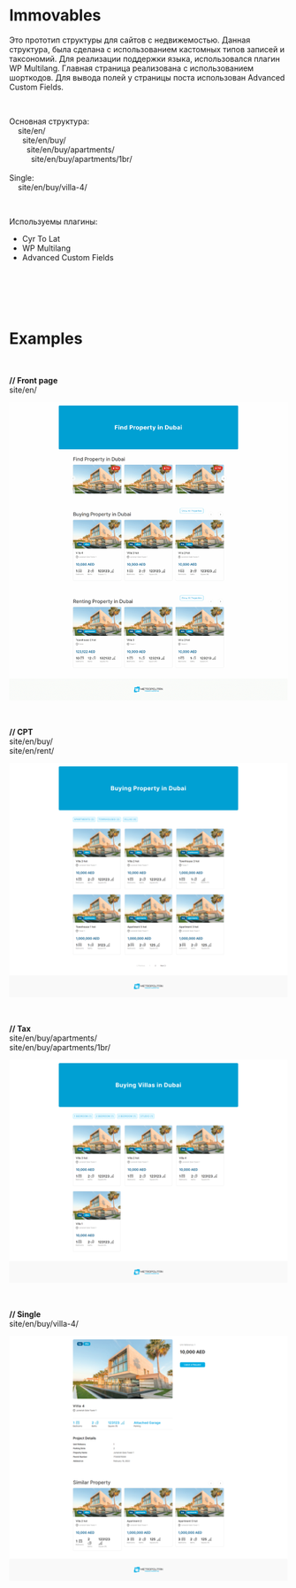 # Immovables
<p>Это прототип структуры для сайтов с недвижемостью.
Данная структура, была сделана с использованием кастомных типов записей и таксономий. 
Для реализации поддержки языка, использовался плагин WP Multilang.
Главная страница реализована с использованием шорткодов. Для вывода полей у страницы поста использован Advanced Custom Fields.
</p>
</br>
<p>
Основная структура:</br>
<span> &nbsp; &nbsp; site/en/</span></br>
<span> &nbsp; &nbsp; &nbsp; site/en/buy/</span></br>
<span> &nbsp; &nbsp; &nbsp;  &nbsp; site/en/buy/apartments/</span></br>
<span> &nbsp; &nbsp; &nbsp;  &nbsp;  &nbsp; site/en/buy/apartments/1br/</span></br>
</br>
Single:</br>
<span> &nbsp; &nbsp; site/en/buy/villa-4/</span></br>
</p>
</br>
<p>
Используемы плагины:
<ul>
<li>Cyr To Lat</li>
<li>WP Multilang</li>
<li>Advanced Custom Fields</li>
</ul>
</p>

</br></br></br></br>

# Examples
</br>
<p><b>// Front page</b></br>
site/en/</p>

![Front page](https://github.com/AlexandrSgadlev/Immovables/blob/main/front.png)

</br>
<p><b>// CPT</b></br>
site/en/buy/</br>
site/en/rent/</p>

![Front page](https://github.com/AlexandrSgadlev/Immovables/blob/main/cpt.png)

</br>
<p><b>// Tax</b></br>
site/en/buy/apartments/</br>
site/en/buy/apartments/1br/</p>

![Front page](https://github.com/AlexandrSgadlev/Immovables/blob/main/tax.png)

</br>
<p><b>// Single</b></br>
site/en/buy/villa-4/</p>

![Front page](https://github.com/AlexandrSgadlev/Immovables/blob/main/single.png)


